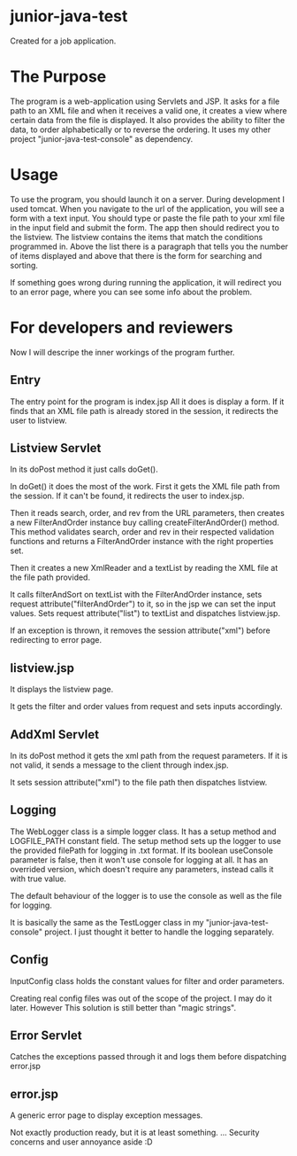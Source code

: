 # junior-java-test
Created for a job application.

# The Purpose
The program is a web-application using Servlets and JSP. It asks for a file path to an XML file and when it receives a valid one, it creates a view where certain data from the file is displayed. It also provides the ability to filter the data, to order alphabetically or to reverse the ordering. It uses my other project "junior-java-test-console" as dependency.

# Usage
To use the program, you should launch it on a server. During development I used tomcat. When you navigate to the url of the application, you will see a form with a text input.
You should type or paste the file path to your xml file in the input field and submit the form. The app then should redirect you to the listview. The listview contains the items that match the conditions programmed in. Above the list there is a paragraph that tells you the number of items displayed and above that there is the form for searching and sorting.

If something goes wrong during running the application, it will redirect you to an error page, where you can see some info about the problem.

# For developers and reviewers
Now I will descripe the inner workings of the program further.

## Entry
The entry point for the program is index.jsp All it does is display a form. If it finds that an XML file path is already stored in the session, it redirects the user to listview.

## Listview Servlet
In its doPost method it just calls doGet().

In doGet() it does the most of the work. First it gets the XML file path from the session. If it can't be found, it redirects the user to index.jsp.

Then it reads search, order, and rev from the URL parameters, then creates a new FilterAndOrder instance buy calling createFilterAndOrder() method. This method validates search, order and rev in their respected validation functions and returns a FilterAndOrder instance with the right properties set.

Then it creates a new XmlReader and a textList by reading the XML file at the file path provided.

It calls filterAndSort on textList with the FilterAndOrder instance, sets request attribute("filterAndOrder") to it, so in the jsp we can set the input values.
Sets request attribute("list") to textList and dispatches listview.jsp.

If an exception is thrown, it removes the session attribute("xml") before redirecting to error page.

## listview.jsp
It displays the listview page.

It gets the filter and order values from request and sets inputs accordingly.

## AddXml Servlet
In its doPost method it gets the xml path from the request parameters. If it is not valid, it sends a message to the client through index.jsp.

It sets session attribute("xml") to the file path then dispatches listview.

## Logging
The WebLogger class is a simple logger class. It has a setup method and LOGFILE_PATH constant field. The setup method sets up the logger to use the provided filePath for logging in .txt format. If its boolean useConsole parameter is false, then it won't use console for logging at all. It has an overrided version, which doesn't require any parameters, instead calls it with true value.

The default behaviour of the logger is to use the console as well as the file for logging.

It is basically the same as the TestLogger class in my "junior-java-test-console" project. I just thought it better to handle the logging separately.

## Config
InputConfig class holds the constant values for filter and order parameters.

Creating real config files was out of the scope of the project. I may do it later. However This solution is still better than "magic strings".

## Error Servlet
Catches the exceptions passed through it and logs them before dispatching error.jsp

## error.jsp
A generic error page to display exception messages.

Not exactly production ready, but it is at least something.
... Security concerns and user annoyance aside :D
